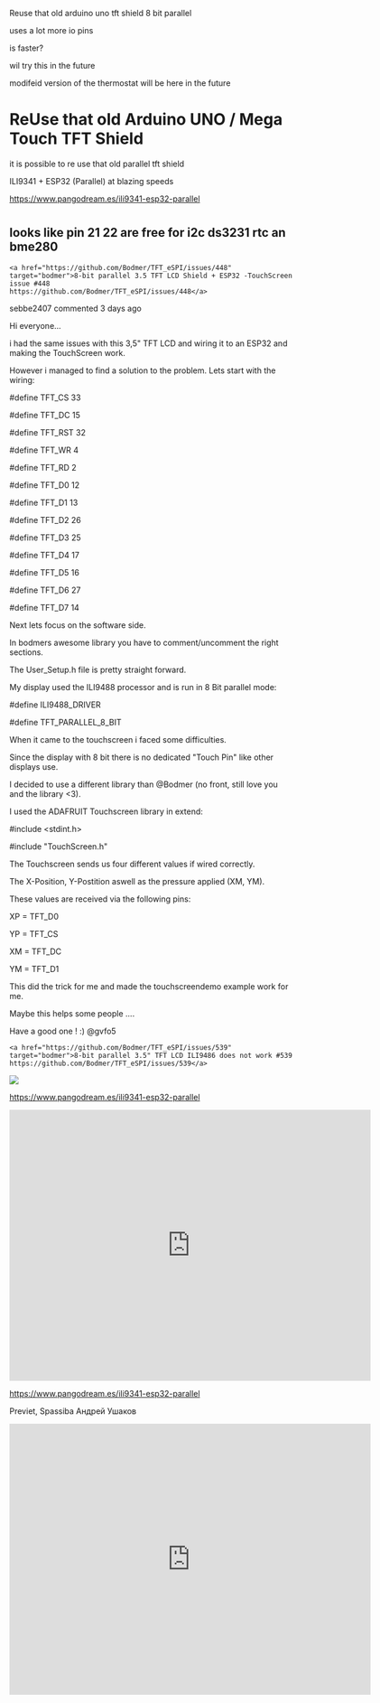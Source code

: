 Reuse that old arduino uno tft shield 8 bit parallel

uses a lot more io pins

is faster?

wil try this in the future

modifeid version of the thermostat will be here in the future




<h1>ReUse that old Arduino UNO / Mega Touch TFT Shield</h1>

it is possible to re use that old parallel tft shield

ILI9341 + ESP32 (Parallel) at blazing speeds


<a href="https://www.pangodream.es/ili9341-esp32-parallel" target="spain">https://www.pangodream.es/ili9341-esp32-parallel</a>
#
## looks like pin 21 22 are free for i2c ds3231 rtc an bme280

    <a href="https://github.com/Bodmer/TFT_eSPI/issues/448" target="bodmer">8-bit parallel 3.5 TFT LCD Shield + ESP32 -TouchScreen issue #448                        https://github.com/Bodmer/TFT_eSPI/issues/448</a>


sebbe2407 commented 3 days ago

Hi everyone...

i had the same issues with this 3,5" TFT LCD and wiring it to an ESP32 and making the TouchScreen work. 

However i managed to find a solution to the problem. Lets start with the wiring:

#define TFT_CS 33

#define TFT_DC 15

#define TFT_RST 32

#define TFT_WR 4

#define TFT_RD 2


#define TFT_D0 12

#define TFT_D1 13

#define TFT_D2 26

#define TFT_D3 25

#define TFT_D4 17

#define TFT_D5 16

#define TFT_D6 27

#define TFT_D7 14


Next lets focus on the software side. 

In bodmers awesome library you have to comment/uncomment the right sections. 

The User_Setup.h file is pretty straight forward. 

My display used the ILI9488 processor and is run in 8 Bit parallel mode:


#define ILI9488_DRIVER

#define TFT_PARALLEL_8_BIT


When it came to the touchscreen i faced some difficulties. 

Since the display with 8 bit there is no dedicated "Touch Pin" like other displays use.

I decided to use a different library than @Bodmer (no front, still love you and the library <3). 

I used the ADAFRUIT Touchscreen library in extend:


#include <stdint.h>

#include "TouchScreen.h"

The Touchscreen sends us four different values if wired correctly. 

The X-Position, Y-Postition aswell as the pressure applied (XM, YM). 

These values are received via the following pins:


XP = TFT_D0

YP = TFT_CS

XM = TFT_DC

YM = TFT_D1


This did the trick for me and made the touchscreendemo example work for me.

Maybe this helps some people ....

Have a good one ! :) @gvfo5



    
    <a href="https://github.com/Bodmer/TFT_eSPI/issues/539" target="bodmer">8-bit parallel 3.5" TFT LCD ILI9486 does not work #539                                   https://github.com/Bodmer/TFT_eSPI/issues/539</a>

    
<img src="https://www.pangodream.es/wp-content/uploads/2019/04/20190417_181247-768x576.jpg">

<a href="https://www.pangodream.es/ili9341-esp32-parallel" target="spain">https://www.pangodream.es/ili9341-esp32-parallel</a>

<iframe width="640" height="480" src="https://www.youtube.com/embed/dhQjDKtNi58?rel=0" frameborder="0" allow="accelerometer; autoplay; clipboard-write; encrypted-media; gyroscope; picture-in-picture" allowfullscreen></iframe>


<a href="https://www.pangodream.es/ili9341-esp32-parallel" target="spain">https://www.pangodream.es/ili9341-esp32-parallel</a>


Previet, Spassiba  Андрей Ушаков
<iframe width="640" height="480" src="https://www.youtube.com/embed/56BZ-v4ings?rel=0" frameborder="0" allow="accelerometer; autoplay; clipboard-write; encrypted-media; gyroscope; picture-in-picture" allowfullscreen></iframe>

